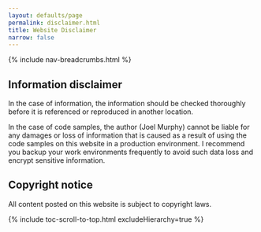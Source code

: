 ```yaml
---
layout: defaults/page
permalink: disclaimer.html
title: Website Disclaimer
narrow: false
---
```


{% include nav-breadcrumbs.html %}

## Information disclaimer
In the case of information, the information should be checked thoroughly before it is referenced or reproduced in another location.

In the case of code samples, the author (Joel Murphy) cannot be liable for any damages or loss of information that is caused as a result of using the code samples on this website in a production environment. I recommend you backup your work environments frequently to avoid such data loss and encrypt sensitive information.

## Copyright notice
All content posted on this website is subject to copyright laws.

{% include toc-scroll-to-top.html excludeHierarchy=true %}

